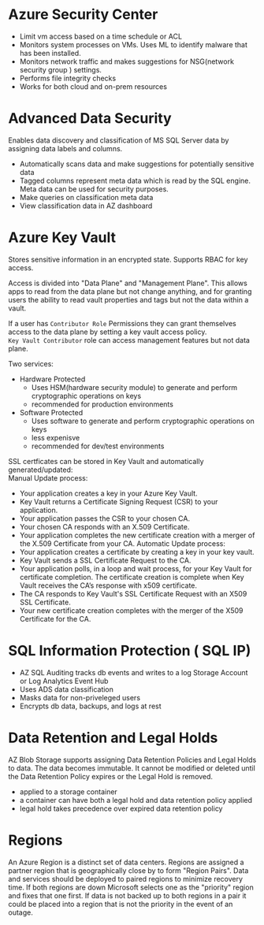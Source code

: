 # Azure Security Center
- Limit vm access based on a time schedule or ACL
- Monitors system processes on VMs. Uses ML to identify malware that has been installed.
- Monitors network traffic and makes suggestions for NSG(network security group ) settings.
- Performs file integrity checks
- Works for both cloud and on-prem resources

# Advanced Data Security
Enables data discovery and classification of MS SQL Server data by assigning data labels and columns.  
- Automatically scans data and make suggestions for potentially sensitive data
- Tagged columns represent meta data which is read by the SQL engine. Meta data can be used for security purposes.
- Make queries on classification meta data
- View classification data in AZ dashboard

# Azure Key Vault
Stores sensitive information in an encrypted state. Supports RBAC for key access.  

Access is divided into "Data Plane" and "Management Plane". This allows apps to read from the data plane but not change anything, and for granting users the ability to read vault properties and tags but not the data within a vault.  

If a user has `Contributor Role` Permissions they can grant themselves access to the data plane by setting a key vault access policy.  
`Key Vault Contributor` role can access management  features but not data plane.  

Two services:  
- Hardware Protected
    - Uses HSM(hardware security module) to generate and perform cryptographic operations on keys
    - recommended for production environments
- Software Protected
    - Uses software to generate and perform cryptographic operations on keys
    - less expenisve
    - recommended for dev/test environments

SSL certficates can be stored in Key Vault and automatically generated/updated:  
Manual Update process:  
- Your application creates a key in your Azure Key Vault.
- Key Vault returns a Certificate Signing Request (CSR) to your application.
- Your application passes the CSR to your chosen CA.
- Your chosen CA responds with an X.509 Certificate.
- Your application completes the new certificate creation with a merger of the X.509 Certificate from your CA.
Automatic Update process:  
- Your application creates a certificate by creating a key in your key vault.
- Key Vault sends a SSL Certificate Request to the CA.
- Your application polls, in a loop and wait process, for your Key Vault for certificate completion. The certificate creation is complete when Key Vault receives the CA’s response with x509 certificate.
- The CA responds to Key Vault's SSL Certificate Request with an X509 SSL Certificate.
- Your new certificate creation completes with the merger of the X509 Certificate for the CA.


# SQL Information Protection ( SQL IP)
- AZ SQL Auditing tracks db events and writes to a log  Storage Account or Log Analytics Event Hub
- Uses ADS data classification
- Masks data for non-priveleged users
- Encrypts db data, backups, and logs at rest

# Data Retention and Legal Holds
AZ Blob Storage supports assigning Data Retention Policies and Legal Holds to data. The data becomes immutable. It cannot be modified or deleted until the Data Retention Policy expires or the Legal Hold is removed.

- applied to a storage container
- a container can have both a legal hold and data retention policy applied
- legal hold takes precedence over expired data retention policy

# Regions
An Azure Region is a distinct set of data centers. Regions are assigned a partner region that is geographically close by to  form "Region Pairs". Data and services should be deployed to paired regions to minimize recovery time. If both regions are down Microsoft selects one as the "priority" region and fixes that one first. If data is not backed up to both regions in a pair it could be placed into a region that is not the priority in the event of an outage. 